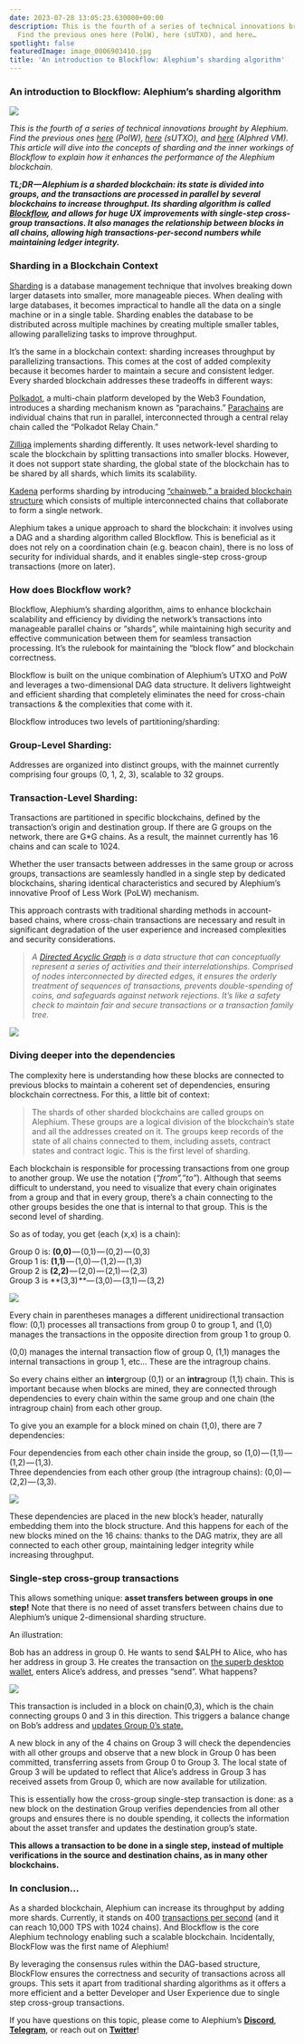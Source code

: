 ```yaml
---
date: 2023-07-28 13:05:23.630000+00:00
description: This is the fourth of a series of technical innovations brought by Alephium.
  Find the previous ones here (PolW), here (sUTXO), and here…
spotlight: false
featuredImage: image_0006903410.jpg
title: 'An introduction to Blockflow: Alephium’s sharding algorithm'
---
```


### An introduction to Blockflow: Alephium’s sharding algorithm

![](image_0006903410.jpg)

_This is the fourth of a series of technical innovations brought by Alephium. Find the previous ones_ <a href="https://medium.com/@alephium/tech-talk-1-the-ultimate-guide-to-proof-of-less-work-the-universe-and-everything-ba70644ab301" class="markup--anchor markup--p-anchor" data-href="https://medium.com/@alephium/tech-talk-1-the-ultimate-guide-to-proof-of-less-work-the-universe-and-everything-ba70644ab301" target="_blank"><em>here</em></a> _(PolW),_ <a href="https://medium.com/p/8de3b0f76749" class="markup--anchor markup--p-anchor" data-href="https://medium.com/p/8de3b0f76749" target="_blank"><em>here</em></a> _(sUTXO), and_ <a href="https://medium.com/@alephium/meet-alphred-a-virtual-machine-like-no-others-85ce86540025" class="markup--anchor markup--p-anchor" data-href="https://medium.com/@alephium/meet-alphred-a-virtual-machine-like-no-others-85ce86540025" target="_blank"><em>here</em></a> _(Alphred VM). This article will dive into the concepts of sharding and the inner workings of Blockflow to explain how it enhances the performance of the Alephium blockchain._

**_TL;DR — Alephium is a sharded blockchain: its state is divided into groups, and the transactions are processed in parallel by several blockchains to increase throughput. Its sharding algorithm is called_** <a href="https://github.com/alephium/white-paper" class="markup--anchor markup--p-anchor" data-href="https://github.com/alephium/white-paper" rel="noopener" target="_blank"><strong><em>Blockflow</em></strong></a>**_, and allows for huge UX improvements with single-step cross-group transactions. It also manages the relationship between blocks in all chains, allowing high transactions-per-second numbers while maintaining ledger integrity._**

### **Sharding in a Blockchain Context**

<a href="https://medium.com/@alephium/sharding-d50968b8b229" class="markup--anchor markup--p-anchor" data-href="https://medium.com/@alephium/sharding-d50968b8b229" target="_blank">Sharding</a> is a database management technique that involves breaking down larger datasets into smaller, more manageable pieces. When dealing with large databases, it becomes impractical to handle all the data on a single machine or in a single table. Sharding enables the database to be distributed across multiple machines by creating multiple smaller tables, allowing parallelizing tasks to improve throughput.

It’s the same in a blockchain context: sharding increases throughput by parallelizing transactions. This comes at the cost of added complexity because it becomes harder to maintain a secure and consistent ledger. Every sharded blockchain addresses these tradeoffs in different ways:

<a href="https://polkadot.network/" class="markup--anchor markup--p-anchor" data-href="https://polkadot.network/" rel="noopener" target="_blank">Polkadot</a>, a multi-chain platform developed by the Web3 Foundation, introduces a sharding mechanism known as “parachains.” <a href="https://polkadot.network/blog/polkadot-v1-0-sharding-and-economic-security" class="markup--anchor markup--p-anchor" data-href="https://polkadot.network/blog/polkadot-v1-0-sharding-and-economic-security" rel="noopener" target="_blank">Parachains</a> are individual chains that run in parallel, interconnected through a central relay chain called the “Polkadot Relay Chain.”

<a href="https://www.zilliqa.com/" class="markup--anchor markup--p-anchor" data-href="https://www.zilliqa.com/" rel="noopener" target="_blank">Zilliqa</a> implements sharding differently. It uses network-level sharding to scale the blockchain by splitting transactions into smaller blocks. However, it does not support state sharding, the global state of the blockchain has to be shared by all shards, which limits its scalability.

<a href="https://kadena.io/" class="markup--anchor markup--p-anchor" data-href="https://kadena.io/" rel="noopener" target="_blank">Kadena</a> performs sharding by introducing <a href="https://www.youtube.com/watch?v=hYvXxFbsN6I" class="markup--anchor markup--p-anchor" data-href="https://www.youtube.com/watch?v=hYvXxFbsN6I" rel="noopener" target="_blank">“chainweb,” a braided blockchain structure</a> which consists of multiple interconnected chains that collaborate to form a single network.

Alephium takes a unique approach to shard the blockchain: it involves using a DAG and a sharding algorithm called Blockflow. This is beneficial as it does not rely on a coordination chain (e.g. beacon chain), there is no loss of security for individual shards, and it enables single-step cross-group transactions (more on later).

### **How does Blockflow work?**

Blockflow, Alephium’s sharding algorithm, aims to enhance blockchain scalability and efficiency by dividing the network’s transactions into manageable parallel chains or “shards”, while maintaining high security and effective communication between them for seamless transaction processing. It’s the rulebook for maintaining the “block flow” and blockchain correctness.

Blockflow is built on the unique combination of Alephium’s UTXO and PoW and leverages a two-dimensional DAG data structure. It delivers lightweight and efficient sharding that completely eliminates the need for cross-chain transactions & the complexities that come with it.

Blockflow introduces two levels of partitioning/sharding:

### Group-Level Sharding:

Addresses are organized into distinct groups, with the mainnet currently comprising four groups (0, 1, 2, 3), scalable to 32 groups.

### Transaction-Level Sharding:

Transactions are partitioned in specific blockchains, defined by the transaction’s origin and destination group. If there are G groups on the network, there are G\*G chains. As a result, the mainnet currently has 16 chains and can scale to 1024.

Whether the user transacts between addresses in the same group or across groups, transactions are seamlessly handled in a single step by dedicated blockchains, sharing identical characteristics and secured by Alephium’s innovative Proof of Less Work (PoLW) mechanism.

This approach contrasts with traditional sharding methods in account-based chains, where cross-chain transactions are necessary and result in significant degradation of the user experience and increased complexities and security considerations.

> _A_ <a href="https://en.wikipedia.org/wiki/Directed_acyclic_graph" class="markup--anchor markup--blockquote-anchor" data-href="https://en.wikipedia.org/wiki/Directed_acyclic_graph" rel="noopener" target="_blank"><em>Directed Acyclic Graph</em></a> _is a data structure that can conceptually represent a series of activities and their interrelationships. Comprised of nodes interconnected by directed edges, it ensures the orderly treatment of sequences of transactions, prevents double-spending of coins, and safeguards against network rejections. It’s like a safety check to maintain fair and secure transactions or a transaction family tree._

![](image_d67b115025.jpg)

### **Diving deeper into the dependencies**

The complexity here is understanding how these blocks are connected to previous blocks to maintain a coherent set of dependencies, ensuring blockchain correctness. For this, a little bit of context:

> The shards of other sharded blockchains are called groups on Alephium. These groups are a logical division of the blockchain’s state and all the addresses created on it. The groups keep records of the state of all chains connected to them, including assets, contract states and contract logic. This is the first level of sharding.

Each blockchain is responsible for processing transactions from one group to another group. We use the notation (_“from”,”to”_). Although that seems difficult to understand, you need to visualize that every chain originates from a group and that in every group, there’s a chain connecting to the other groups besides the one that is internal to that group. This is the second level of sharding.

So as of today, you get (each (x,x) is a chain):

Group 0 is: **(0,0)** — (0,1) — (0,2) — (0,3)  
Group 1 is: **(1,1)** — (1,0) — (1,2) — (1,3)  
Group 2 is **(2,2)** — (2,0) — (2,1) — (2,3)  
Group 3 is **(3,3) **— (3,0) — (3,1) — (3,2)

![](image_d0bdef3914.png)

Every chain in parentheses manages a different unidirectional transaction flow: (0,1) processes all transactions from group 0 to group 1, and (1,0) manages the transactions in the opposite direction from group 1 to group 0.

(0,0) manages the internal transaction flow of group 0, (1,1) manages the internal transactions in group 1, etc… These are the intragroup chains.

So every chains either an **inter**group (0,1) or an **intra**group (1,1) chain. This is important because when blocks are mined, they are connected through dependencies to every chain within the same group and one chain (the intragroup chain) from each other group.

To give you an example for a block mined on chain (1,0), there are 7 dependencies:

Four dependencies from each other chain inside the group, so (1,0) — (1,1) — (1,2) — (1,3).  
Three dependencies from each other group (the intragroup chains): (0,0) — (2,2) — (3,3).

![](image_4465e60953.png)

These dependencies are placed in the new block’s header, naturally embedding them into the block structure. And this happens for each of the new blocks mined on the 16 chains: thanks to the DAG matrix, they are all connected to each other group, maintaining ledger integrity while increasing throughput.

### Single-step cross-group transactions

This allows something unique: **asset transfers between groups in one step!** Note that there is no need of asset transfers between chains due to Alephium’s unique 2-dimensional sharding structure.

An illustration:

Bob has an address in group 0. He wants to send \$ALPH to Alice, who has her address in group 3. He creates the transaction on <a href="https://github.com/alephium/desktop-wallet/releases/latest/" class="markup--anchor markup--p-anchor" data-href="https://github.com/alephium/desktop-wallet/releases/latest/" rel="noopener" target="_blank">the superb desktop wallet</a>, enters Alice’s address, and presses “send”. What happens?

![](image_928f442cdb.png)

This transaction is included in a block on chain(0,3), which is the chain connecting groups 0 and 3 in this direction. This triggers a balance change on Bob’s address and <a href="https://twitter.com/alephium/status/1599808960038461447" class="markup--anchor markup--p-anchor" data-href="https://twitter.com/alephium/status/1599808960038461447" rel="noopener" target="_blank">updates Group 0’s state.</a>

A new block in any of the 4 chains on Group 3 will check the dependencies with all other groups and observe that a new block in Group 0 has been committed, transferring assets from Group 0 to Group 3. The local state of Group 3 will be updated to reflect that Alice’s address in Group 3 has received assets from Group 0, which are now available for utilization.

This is essentially how the cross-group single-step transaction is done: as a new block on the destination Group verifies dependencies from all other groups and ensures there is no double spending, it collects the information about the asset transfer and updates the destination group’s state.

**This allows a transaction to be done in a single step, instead of multiple verifications in the source and destination chains, as in many other blockchains.**

### In conclusion…

As a sharded blockchain, Alephium can increase its throughput by adding more shards. Currently, it stands on 400 <a href="https://medium.com/@alephium/transactions-per-second-tps-f13217a49e39" class="markup--anchor markup--p-anchor" data-href="https://medium.com/@alephium/transactions-per-second-tps-f13217a49e39" target="_blank">transactions per second</a> (and it can reach 10,000 TPS with 1024 chains). And Blockflow is the core Alephium technology enabling such a scalable blockchain. Incidentally, BlockFlow was the first name of Alephium!

By leveraging the consensus rules within the DAG-based structure, BlockFlow ensures the correctness and security of transactions across all groups. This sets it apart from traditional sharding algorithms as it offers a more efficient and a better Developer and User Experience due to single step cross-group transactions.

If you have questions on this topic, please come to Alephium’s <a href="https://discord.gg/XsGpZ5VDTM" class="markup--anchor markup--p-anchor" data-href="https://discord.gg/XsGpZ5VDTM" rel="noopener" target="_blank"><strong>Discord</strong></a>, <a href="https://t.me/alephiumgroup" class="markup--anchor markup--p-anchor" data-href="https://t.me/alephiumgroup" rel="noopener" target="_blank"><strong>Telegram</strong></a>, or reach out on <a href="https://twitter.com/alephium" class="markup--anchor markup--p-anchor" data-href="https://twitter.com/alephium" rel="noopener" target="_blank"><strong>Twitter</strong></a>!
